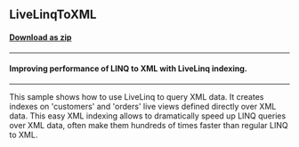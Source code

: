 ## LiveLinqToXML
#### [Download as zip](https://grapecity.github.io/DownGit/#/home?url=https://github.com/GrapeCity/ComponentOne-WPF-Samples/tree/master/NET_4.5.2/C1.WPF.DataSource/CS/LiveLinq/HowTo/Indexing/LiveLinqToXML)
____
#### Improving performance of LINQ to XML with LiveLinq indexing.
____
This sample shows how to use LiveLinq to query XML data. It creates
indexes on 'customers' and 'orders' live views defined directly
over XML data. This easy XML indexing allows to dramatically speed up
LINQ queries over XML data, often make them hundreds of times faster
than regular LINQ to XML.





